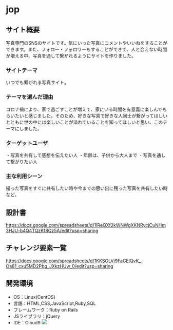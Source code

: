 # jop

## サイト概要
写真専門のSNSのサイトです。気にいった写真にコメントやいいねをすることができます。また、フォロー・フォロワーもすることができて、人と会えない時間が増える中、写真を通して繋がれるようにサイトを作りました。

### サイトテーマ
いつでも繋がれる写真サイト。

### テーマを選んだ理由
コロナ禍により、家で過ごすことが増えて、家にいる時間を有意義に楽しんでもらいたいと感じました。そのため、好きな写真で好きな人同士が繋がってほしいとともに世の中には楽しいことが溢れていることを知ってほしいと思い、このテーマにしました。

### ターゲットユーザ
・写真を共有して感想を伝えたい人
・年齢は、子供から大人まで
・写真を通して繋がりたい人

### 主な利用シーン
撮った写真をすぐに共有したい時や今までの思い出に残った写真を共有したい時など。

## 設計書
https://docs.google.com/spreadsheets/d/1IReQXf2kWNWgXKNRycjCuNHm3HJU-b4Q4TQzKf8Qz5A/edit?usp=sharing

## チャレンジ要素一覧
https://docs.google.com/spreadsheets/d/1KKSOLVi9FaGElQvK_-Oa81_cxu5MD2Pbg_JXkzHUw_0/edit?usp=sharing

## 開発環境
- OS：Linux(CentOS)
- 言語：HTML,CSS,JavaScript,Ruby,SQL
- フレームワーク：Ruby on Rails
- JSライブラリ：jQuery
- IDE：Cloud9
![](https://gyazo.com/0f2d56368eb5331400c9d49782df2e95/raw)

